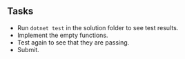 ## Tasks
* Run `dotnet test` in the solution folder to see test results.
* Implement the empty functions.
* Test again to see that they are passing.
* Submit.